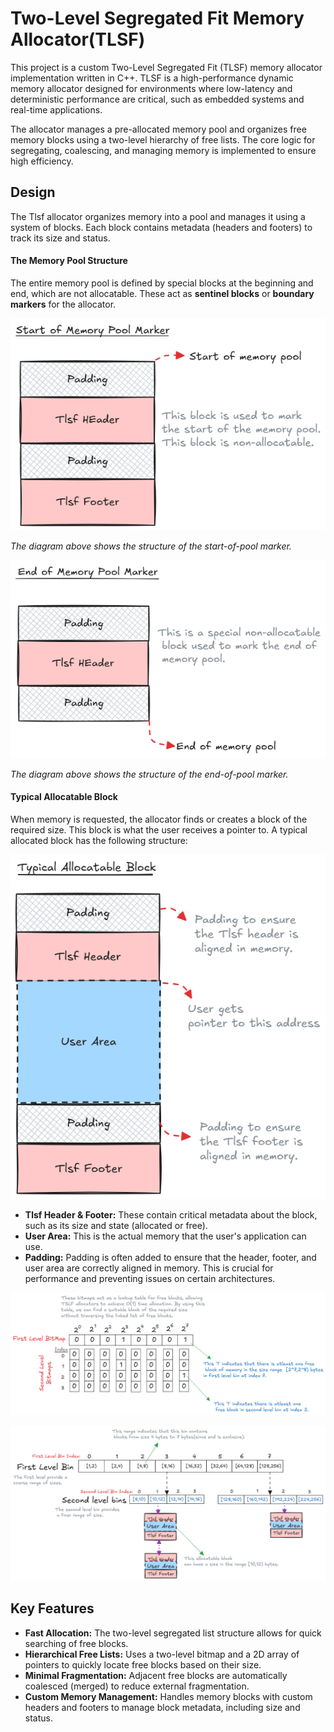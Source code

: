 # Two-Level Segregated Fit Memory Allocator(TLSF)
This project is a custom Two-Level Segregated Fit (TLSF) memory allocator implementation written in C++. TLSF is a high-performance dynamic memory allocator designed for environments where low-latency and deterministic performance are critical, such as embedded systems and real-time applications.

The allocator manages a pre-allocated memory pool and organizes free memory blocks using a two-level hierarchy of free lists. The core logic for segregating, coalescing, and managing memory is implemented to ensure high efficiency.


## Design

The Tlsf allocator organizes memory into a pool and manages it using a system of blocks. Each block contains metadata (headers and footers) to track its size and status.

#### The Memory Pool Structure

The entire memory pool is defined by special blocks at the beginning and end, which are not allocatable. These act as **sentinel blocks** or **boundary markers** for the allocator.


![Start-of-pool marker](diagrams/start-marker.png)

*The diagram above shows the structure of the start-of-pool marker.*


![End-of-pool marker](diagrams/end-marker.png)

*The diagram above shows the structure of the end-of-pool marker.*

#### Typical Allocatable Block

When memory is requested, the allocator finds or creates a block of the required size. This block is what the user receives a pointer to. A typical allocated block has the following structure:

![Typical Allocatable Block](diagrams/typical-allocatable-block.png)

* **Tlsf Header & Footer:** These contain critical metadata about the block, such as its size and state (allocated or free).
* **User Area:** This is the actual memory that the user's application can use.
* **Padding:** Padding is often added to ensure that the header, footer, and user area are correctly aligned in memory. This is crucial for performance and preventing issues on certain architectures.



![Bitmaps for fast lookup](diagrams/bitmaps.png)

![bins containing the allocatable block](diagrams/bins.png)

## Key Features

* **Fast Allocation:** The two-level segregated list structure allows for quick searching of free blocks.
* **Hierarchical Free Lists:** Uses a two-level bitmap and a 2D array of pointers to quickly locate free blocks based on their size.
* **Minimal Fragmentation:** Adjacent free blocks are automatically coalesced (merged) to reduce external fragmentation.
* **Custom Memory Management:** Handles memory blocks with custom headers and footers to manage block metadata, including size and status.

